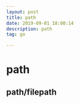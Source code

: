 ```yaml
---
layout: post
title: path
date: 2019-09-01 18:00:14
description: path
tag: go

---
```


# path
## path/filepath
